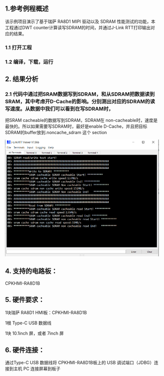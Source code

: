 ## 1.参考例程概述
该示例项目演示了基于瑞萨 RA8D1 MIPI 驱动以及 SDRAM 性能测试的功能，本工程通过DWT counter计算读写SDRAM的时间，并通过J-Link RTT打印输出对应的结果。



### 1.1 打开工程



### 1.2 编译，下载，运行


## 2. 结果分析

### 2.1 代码中通过把SRAM数据写到SDRAM，和从SDRAM把数据读到SRAM，其中考虑开D-Cache的影响。分别测出对应的SDRAM的读写速度。从数据中我们可以看到在写SDRAM时，
把SRAM cacheable的数据写到SDRAM，SDRAM在 non-cacheable时，速度是最快的。所以如果需要写SDRAM时，最好是enable D-Cache，并且把目标SDRAM的buffer放到.noncache_sdram 这个 section


![alt text](images/sdram_benchmark.jpg)


## 4. 支持的电路板：
CPKHMI-RA8D1B

## 5. 硬件要求：
1块瑞萨 RA8D1 HMI板：CPKHMI-RA8D1B

1根 Type-C USB 数据线

1块 10.1inch 屏，或者 7inch 屏

## 6. 硬件连接：
通过Type-C USB 数据线将 CPKHMI-RA8D1B板上的 USB 调试端口（JDBG）连接到主机 PC
连接屏幕到板子